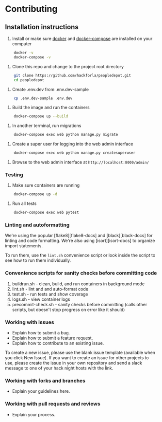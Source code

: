 # Contributing



## Installation instructions


1. Install or make sure [docker][docker-install] and [docker-compose][docker-compose-install] are installed on your computer

```bash
    docker -v
    docker-compose -v
```

1. Clone this repo and change to the project root directory

```bash
    git clone https://github.com/hackforla/peopledepot.git
    cd peopledepot
```

1. Create .env.dev from .env.dev-sample

```bash
    cp .env.dev-sample .env.dev
```

1. Build the image and run the containers

```bash
    docker-compose up --build
```

1. In another terminal, run migrations

```bash
    docker-compose exec web python manage.py migrate
```

1. Create a super user for logging into the web admin interface

```bash
    docker-compose exec web python manage.py createsuperuser
```

1. Browse to the web admin interface at `http://localhost:8000/admin/`

### Testing

1. Make sure containers are running

```bash
    docker-compose up -d
```

1. Run all tests

```bash
    docker-compose exec web pytest
```

### Linting and autoformatting

We're using the popular [flake8][flake8-docs] and [black][black-docs] for linting and code formatting. We're also using [isort][isort-docs] to organize import statements.

To run them, use the `lint.sh` convenience script or look inside the script to see how to run them individually.

### Convenience scripts for sanity checks before committing code

1. buildrun.sh - clean, build, and run containers in background mode
1. lint.sh - lint and and auto-format code
1. test.sh - run tests and show coverage
1. logs.sh - view container logs
1. precommit-check.sh - sanity checks before committing (calls other scripts, but doesn't stop progress on error like it should)

### Working with issues

- Explain how to submit a bug.
- Explain how to submit a feature request.
- Explain how to contribute to an existing issue.

To create a new issue, please use the blank issue template (available when you click New Issue).  If you want to create an issue for other projects to use, please create the issue in your own repository and send a slack message to one of your hack night hosts with the link.

### Working with forks and branches

- Explain your guidelines here.

### Working with pull requests and reviews

- Explain your process.

[docker-install]: https://docs.docker.com/get-docker/
[docker-compose-install]: https://docs.docker.com/compose/install/
